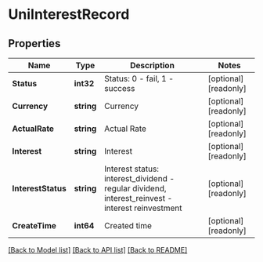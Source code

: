 # UniInterestRecord

## Properties

Name | Type | Description | Notes
------------ | ------------- | ------------- | -------------
**Status** | **int32** | Status: 0 - fail, 1 - success | [optional] [readonly] 
**Currency** | **string** | Currency | [optional] [readonly] 
**ActualRate** | **string** | Actual Rate | [optional] [readonly] 
**Interest** | **string** | Interest | [optional] [readonly] 
**InterestStatus** | **string** | Interest status: interest_dividend - regular dividend, interest_reinvest - interest reinvestment | [optional] [readonly] 
**CreateTime** | **int64** | Created time | [optional] [readonly] 

[[Back to Model list]](../README.md#documentation-for-models) [[Back to API list]](../README.md#documentation-for-api-endpoints) [[Back to README]](../README.md)


